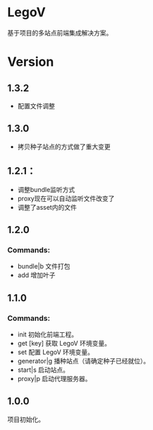 # LegoV
基于项目的多站点前端集成解决方案。

# Version
## 1.3.2
* 配置文件调整

## 1.3.0
* 拷贝种子站点的方式做了重大变更

## 1.2.1：
* 调整bundle监听方式
* proxy现在可以自动监听文件改变了
* 调整了asset内的文件

## 1.2.0
### Commands:
* bundle|b      文件打包
* add           增加叶子

## 1.1.0
### Commands:
*  init                初始化前端工程。
*  get [key]           获取 LegoV 环境变量。
*  set <key> <val>     配置 LegoV 环境变量。
*  generator|g <seed>  播种站点（请确定种子已经就位）。
*  start|s             启动站点。
*  proxy|p             启动代理服务器。

## 1.0.0
项目初始化。